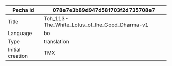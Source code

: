 |Pecha id | 078e7e3b89d947d58f703f2d735708e7
| --- | --- 
|Title | Toh_113-The_White_Lotus_of_the_Good_Dharma-v1 
|Language | bo
|Type | translation
|Initial creation | TMX